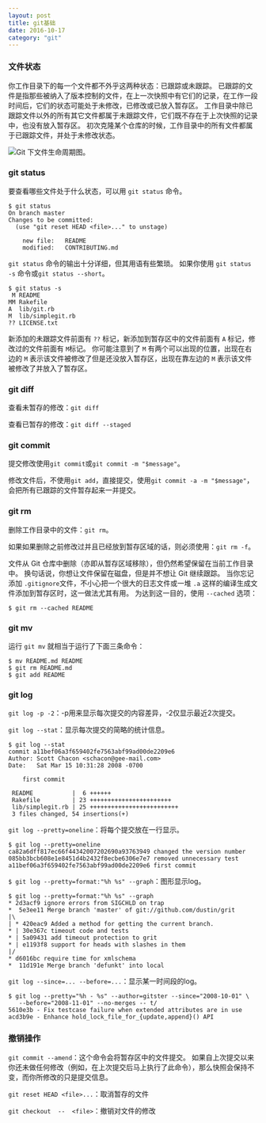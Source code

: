 ```yaml
---
layout: post
title: git基础
date: 2016-10-17
category: "git"
---
```


### 文件状态

你工作目录下的每一个文件都不外乎这两种状态：已跟踪或未跟踪。 已跟踪的文件是指那些被纳入了版本控制的文件，在上一次快照中有它们的记录，在工作一段时间后，它们的状态可能处于未修改，已修改或已放入暂存区。 工作目录中除已跟踪文件以外的所有其它文件都属于未跟踪文件，它们既不存在于上次快照的记录中，也没有放入暂存区。 初次克隆某个仓库的时候，工作目录中的所有文件都属于已跟踪文件，并处于未修改状态。

![Git 下文件生命周期图。](https://git-scm.com/book/en/v2/book/02-git-basics/images/lifecycle.png)

###  git status

要查看哪些文件处于什么状态，可以用 `git status` 命令。

```shell
$ git status
On branch master
Changes to be committed:
  (use "git reset HEAD <file>..." to unstage)

    new file:   README
    modified:   CONTRIBUTING.md
```

`git status` 命令的输出十分详细，但其用语有些繁琐。 如果你使用 `git status -s` 命令或`git status --short`。

```shell
$ git status -s
 M README
MM Rakefile
A  lib/git.rb
M  lib/simplegit.rb
?? LICENSE.txt
```

新添加的未跟踪文件前面有 `??` 标记，新添加到暂存区中的文件前面有 `A` 标记，修改过的文件前面有 `M`标记。 你可能注意到了 `M` 有两个可以出现的位置，出现在右边的 `M` 表示该文件被修改了但是还没放入暂存区，出现在靠左边的 `M` 表示该文件被修改了并放入了暂存区。

### git diff

查看未暂存的修改：`git diff`

查看已暂存的修改：`git diff --staged`

### git commit

提交修改使用`git commit`或`git commit -m "$message"`。

修改文件后，不使用`git add`，直接提交，使用`git commit -a -m "$message"`，会把所有已跟踪的文件暂存起来一并提交。

### git rm

删除工作目录中的文件：`git rm`。

如果如果删除之前修改过并且已经放到暂存区域的话，则必须使用：`git rm -f`。

文件从 Git 仓库中删除（亦即从暂存区域移除），但仍然希望保留在当前工作目录中。 换句话说，你想让文件保留在磁盘，但是并不想让 Git 继续跟踪。 当你忘记添加 `.gitignore`文件，不小心把一个很大的日志文件或一堆 `.a` 这样的编译生成文件添加到暂存区时，这一做法尤其有用。 为达到这一目的，使用 `--cached` 选项：

```shell
$ git rm --cached README
```

### git mv

运行 `git mv` 就相当于运行了下面三条命令：

```shell
$ mv README.md README
$ git rm README.md
$ git add README
```

### git log

`git log -p -2`：-p用来显示每次提交的内容差异，-2仅显示最近2次提交。

`git log --stat`：显示每次提交的简略的统计信息。

```shell
$ git log --stat
commit a11bef06a3f659402fe7563abf99ad00de2209e6
Author: Scott Chacon <schacon@gee-mail.com>
Date:   Sat Mar 15 10:31:28 2008 -0700

    first commit

 README           |  6 ++++++
 Rakefile         | 23 +++++++++++++++++++++++
 lib/simplegit.rb | 25 +++++++++++++++++++++++++
 3 files changed, 54 insertions(+)
```

`git log --pretty=oneline`：将每个提交放在一行显示。

```shell
$ git log --pretty=oneline
ca82a6dff817ec66f44342007202690a93763949 changed the version number
085bb3bcb608e1e8451d4b2432f8ecbe6306e7e7 removed unnecessary test
a11bef06a3f659402fe7563abf99ad00de2209e6 first commit
```

`$ git log --pretty=format:"%h %s" --graph`：图形显示log。

```shell
$ git log --pretty=format:"%h %s" --graph
* 2d3acf9 ignore errors from SIGCHLD on trap
*  5e3ee11 Merge branch 'master' of git://github.com/dustin/grit
|\
| * 420eac9 Added a method for getting the current branch.
* | 30e367c timeout code and tests
* | 5a09431 add timeout protection to grit
* | e1193f8 support for heads with slashes in them
|/
* d6016bc require time for xmlschema
*  11d191e Merge branch 'defunkt' into local
```

`git log --since=... --before=...`：显示某一时间段的log。

```shell
$ git log --pretty="%h - %s" --author=gitster --since="2008-10-01" \
   --before="2008-11-01" --no-merges -- t/
5610e3b - Fix testcase failure when extended attributes are in use
acd3b9e - Enhance hold_lock_file_for_{update,append}() API
```

### 撤销操作

`git commit --amend`：这个命令会将暂存区中的文件提交。 如果自上次提交以来你还未做任何修改（例如，在上次提交后马上执行了此命令），那么快照会保持不变，而你所修改的只是提交信息。

`git reset HEAD <file>...`：取消暂存的文件

`git checkout  --  <file>`：撤销对文件的修改

